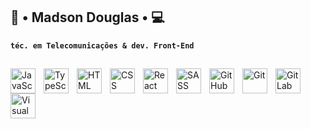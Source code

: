 ## 📡 • Madson Douglas • 💻

**`téc. em Telecomunicações & dev. Front-End`**

##

   <img
     align="left"
     alt="JavaScript"
     title="JavaScript"
     width="40px"
     style="padding-right: 10px"
     src="https://cdn.jsdelivr.net/gh/devicons/devicon@latest/icons/javascript/javascript-original.svg"
  />
   <img
     align="left"
     alt="TypeScript"
     title="TypeScript"
     width="40px"
     style="padding-right: 10px"
     src="https://cdn.jsdelivr.net/gh/devicons/devicon@latest/icons/typescript/typescript-original.svg"
  />
   <img
     align="left"
     alt="HTML"
     title="HTML"
     width="40px"
     style="padding-right: 10px"
     src="https://cdn.jsdelivr.net/gh/devicons/devicon@latest/icons/html5/html5-original.svg" 
  />
   <img
     align="left"
     alt="CSS"
     title="CSS"
     width="40px"
     style="padding-right: 10px"
     src="https://cdn.jsdelivr.net/gh/devicons/devicon@latest/icons/css3/css3-original.svg" 
  />
   <img
     align="left"
     alt="React JS"
     title="React JS"
     width="40px"
     style="padding-right: 10px"
     src="https://cdn.jsdelivr.net/gh/devicons/devicon@latest/icons/react/react-original.svg"
  />
   <img
     align="left"
     alt="SASS"
     title="SASS"
     width="40px"
     style="padding-right: 10px"
     src="https://cdn.jsdelivr.net/gh/devicons/devicon@latest/icons/sass/sass-original.svg"
  />
   <img
     align="left"
     alt="GitHub"
     title="GitHub"
     width="40px"
     style="padding-right: 10px"
     src="https://cdn.jsdelivr.net/gh/devicons/devicon@latest/icons/github/github-original.svg"
  />
   <img
     align="left"
     alt="Git"
     title="Git"
     width="40px"
     style="padding-right: 10px"
     src="https://cdn.jsdelivr.net/gh/devicons/devicon@latest/icons/git/git-original.svg"
  />
   <img
     align="left"
     alt="GitLab"
     title="GitLab"
     width="40px"
     style="padding-right: 10px"
     src="https://cdn.jsdelivr.net/gh/devicons/devicon@latest/icons/gitlab/gitlab-original.svg"
  />
   <img
     align="left"
     alt="Visual Studio Code"
     title="Visual Studio Code"
     width="40px"
     style="padding-right: 10px"
     src="https://cdn.jsdelivr.net/gh/devicons/devicon@latest/icons/vscode/vscode-original.svg"
  />
